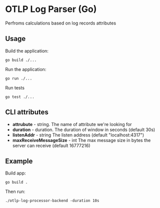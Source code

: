# OTLP Log Parser (Go)

Perfroms calculations based on log records attributes

## Usage

Build the application:
```shell
go build ./...
```

Run the application:
```shell
go run ./...
```

Run tests
```shell
go test ./...
```

## CLI attributes

- <b>attrubute</b> - string. The name of attribute we're looking for
- <b>duration</b> - duration. The duration of window in seconds (default 30s)
- <b>listenAddr</b> - string The listen address (default "localhost:4317")
- <b>maxReceiveMessageSize</b> - int The max message size in bytes the server can receive (default 16777216)

## Example
Build app:
```shell
go build .
```
Then run:
```Shell
./otlp-log-processor-backend -duration 10s
```
